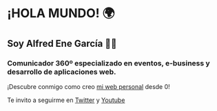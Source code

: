 # ¡HOLA MUNDO! 🌍
## Soy **Alfred Ene García 🧑‍💻**
### Comunicador 360º especializado en eventos, e-business y desarrollo de aplicaciones web.

¡Descubre conmigo como creo [mi web personal](https://alfredenegarcia.github.io/) desde 0!

Te invito a seguirme en [Twitter](https://twitter.com/alfredenegarcia) y [Youtube](https://www.youtube.com/channel/UCgu1eRpfufPj7bu15sZDOKQ)
